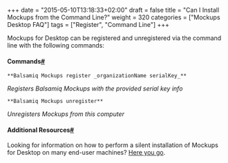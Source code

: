 +++
date = "2015-05-10T13:18:33+02:00"
draft = false
title = "Can I Install Mockups from the Command Line?"
weight = 320
categories = ["Mockups Desktop FAQ"]
tags = ["Register", "Command Line"]
+++

Mockups for Desktop can be registered and unregistered via the command line with the following commands:

#### Commands[#](#commands)

`**Balsamiq Mockups register _organizationName serialKey_**`

_Registers Balsamiq Mockups with the provided serial key info_

`**Balsamiq Mockups unregister**`

_Unregisters Mockups from this computer_

#### Additional Resources[#](#resources)

Looking for information on how to perform a silent installation of Mockups for Desktop on many end-user machines? [Here you go](http://support.balsamiq.com/customer/portal/articles/133390).
